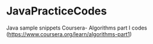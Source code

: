 # JavaPracticeCodes
Java sample snippets
Coursera- Algorithms part I codes (https://www.coursera.org/learn/algorithms-part1)
